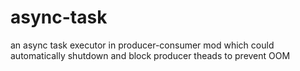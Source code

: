 # async-task
an async task executor in producer-consumer mod which could automatically shutdown and block producer theads to prevent OOM
